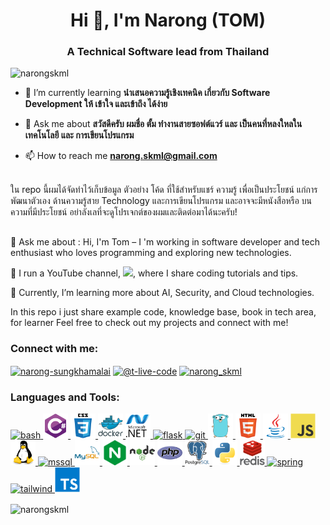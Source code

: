 <h1 align="center">Hi 👋, I'm Narong (TOM)</h1>
<h3 align="center">A Technical Software lead from Thailand</h3>

<p align="left"> <img src="https://komarev.com/ghpvc/?username=narongskml&label=Profile%20views&color=0e75b6&style=flat" alt="narongskml" /> </p>

- 🌱 I’m currently learning **นำเสนอความรู้เชิงเทคนิค เกี่ยวกับ Software Development ให้ เข้าใจ และเข้าถึง ได้ง่าย**

- 💬 Ask me about **สวัสดีครับ ผมชื่อ ตั้ม ทำงานสายซอฟต์แวร์ และ เป็นคนที่หลงใหลในเทคโนโลยี และ การเขียนโปรแกรม**

- 📫 How to reach me **narong.skml@gmail.com**
<br/>
ใน repo นี้ผมได้จัดทำไว้เก็บข้อมูล ตัวอย่าง โค้ด ที่ใช้สำหรับแชร์ ความรู้ เพื่อเป็นประโยชน์ แก่การพัฒนาตัวเอง
ด้านความรู้สาย Technology และการเขียนโปรแกรม และอาจจะมีหนังสือหรือ บนความที่มีประโยชน์
อย่าลังเลที่จะดูโปรเจกต์ของผมและติดต่อมาได้นะครับ!

##

💬 Ask me about : Hi, I'm Tom – I 'm working in software developer and tech enthusiast who loves programming and exploring new technologies.

🎥 I run a YouTube channel, <a href="https://www.youtube.com/@t-live-code" target="blank"><img width="80px"  src="https://cdn.jsdelivr.net/gh/narongskml/html5-learn@latest/assets/imgs/TlivecodeLogo-450.webp" /></a>, where I share coding tutorials and tips.

🌱 Currently, I’m learning more about AI, Security, and Cloud technologies.

In this repo i just share example code, knowledge base, book in tech area, for learner
Feel free to check out my projects and connect with me!


<h3 align="left">Connect with me:</h3>
<p align="left">
<a href="https://linkedin.com/in/narong-sungkhamalai" target="blank"><img align="center" src="https://raw.githubusercontent.com/rahuldkjain/github-profile-readme-generator/master/src/images/icons/Social/linked-in-alt.svg" alt="narong-sungkhamalai" height="30" width="40" /></a>
<a href="https://www.youtube.com/@t-live-code" target="blank"><img align="center" src="https://raw.githubusercontent.com/rahuldkjain/github-profile-readme-generator/master/src/images/icons/Social/youtube.svg" alt="@t-live-code" height="30" width="40" /></a>
<a href="https://www.hackerrank.com/narong_skml" target="blank"><img align="center" src="https://raw.githubusercontent.com/rahuldkjain/github-profile-readme-generator/master/src/images/icons/Social/hackerrank.svg" alt="narong_skml" height="30" width="40" /></a>
</p>



<h3 align="left">Languages and Tools:</h3>
<p align="left"> <a href="https://www.gnu.org/software/bash/" target="_blank" rel="noreferrer"> <img src="https://www.vectorlogo.zone/logos/gnu_bash/gnu_bash-icon.svg" alt="bash" width="40" height="40"/> </a> <a href="https://www.w3schools.com/cs/" target="_blank" rel="noreferrer"> <img src="https://raw.githubusercontent.com/devicons/devicon/master/icons/csharp/csharp-original.svg" alt="csharp" width="40" height="40"/> </a> <a href="https://www.w3schools.com/css/" target="_blank" rel="noreferrer"> <img src="https://raw.githubusercontent.com/devicons/devicon/master/icons/css3/css3-original-wordmark.svg" alt="css3" width="40" height="40"/> </a> <a href="https://www.docker.com/" target="_blank" rel="noreferrer"> <img src="https://raw.githubusercontent.com/devicons/devicon/master/icons/docker/docker-original-wordmark.svg" alt="docker" width="40" height="40"/> </a> <a href="https://dotnet.microsoft.com/" target="_blank" rel="noreferrer"> <img src="https://raw.githubusercontent.com/devicons/devicon/master/icons/dot-net/dot-net-original-wordmark.svg" alt="dotnet" width="40" height="40"/> </a> <a href="https://flask.palletsprojects.com/" target="_blank" rel="noreferrer"> <img src="https://www.vectorlogo.zone/logos/pocoo_flask/pocoo_flask-icon.svg" alt="flask" width="40" height="40"/> </a> <a href="https://git-scm.com/" target="_blank" rel="noreferrer"> <img src="https://www.vectorlogo.zone/logos/git-scm/git-scm-icon.svg" alt="git" width="40" height="40"/> </a> <a href="https://golang.org" target="_blank" rel="noreferrer"> <img src="https://raw.githubusercontent.com/devicons/devicon/master/icons/go/go-original.svg" alt="go" width="40" height="40"/> </a> <a href="https://www.w3.org/html/" target="_blank" rel="noreferrer"> <img src="https://raw.githubusercontent.com/devicons/devicon/master/icons/html5/html5-original-wordmark.svg" alt="html5" width="40" height="40"/> </a> <a href="https://www.java.com" target="_blank" rel="noreferrer"> <img src="https://raw.githubusercontent.com/devicons/devicon/master/icons/java/java-original.svg" alt="java" width="40" height="40"/> </a> <a href="https://developer.mozilla.org/en-US/docs/Web/JavaScript" target="_blank" rel="noreferrer"> <img src="https://raw.githubusercontent.com/devicons/devicon/master/icons/javascript/javascript-original.svg" alt="javascript" width="40" height="40"/> </a> <a href="https://www.linux.org/" target="_blank" rel="noreferrer"> <img src="https://raw.githubusercontent.com/devicons/devicon/master/icons/linux/linux-original.svg" alt="linux" width="40" height="40"/> </a> <a href="https://www.microsoft.com/en-us/sql-server" target="_blank" rel="noreferrer"> <img src="https://www.svgrepo.com/show/303229/microsoft-sql-server-logo.svg" alt="mssql" width="40" height="40"/> </a> <a href="https://www.mysql.com/" target="_blank" rel="noreferrer"> <img src="https://raw.githubusercontent.com/devicons/devicon/master/icons/mysql/mysql-original-wordmark.svg" alt="mysql" width="40" height="40"/> </a> <a href="https://www.nginx.com" target="_blank" rel="noreferrer"> <img src="https://raw.githubusercontent.com/devicons/devicon/master/icons/nginx/nginx-original.svg" alt="nginx" width="40" height="40"/> </a> <a href="https://nodejs.org" target="_blank" rel="noreferrer"> <img src="https://raw.githubusercontent.com/devicons/devicon/master/icons/nodejs/nodejs-original-wordmark.svg" alt="nodejs" width="40" height="40"/> </a> <a href="https://www.php.net" target="_blank" rel="noreferrer"> <img src="https://raw.githubusercontent.com/devicons/devicon/master/icons/php/php-original.svg" alt="php" width="40" height="40"/> </a> <a href="https://www.postgresql.org" target="_blank" rel="noreferrer"> <img src="https://raw.githubusercontent.com/devicons/devicon/master/icons/postgresql/postgresql-original-wordmark.svg" alt="postgresql" width="40" height="40"/> </a> <a href="https://www.python.org" target="_blank" rel="noreferrer"> <img src="https://raw.githubusercontent.com/devicons/devicon/master/icons/python/python-original.svg" alt="python" width="40" height="40"/> </a> <a href="https://redis.io" target="_blank" rel="noreferrer"> <img src="https://raw.githubusercontent.com/devicons/devicon/master/icons/redis/redis-original-wordmark.svg" alt="redis" width="40" height="40"/> </a> <a href="https://spring.io/" target="_blank" rel="noreferrer"> <img src="https://www.vectorlogo.zone/logos/springio/springio-icon.svg" alt="spring" width="40" height="40"/> </a> <a href="https://tailwindcss.com/" target="_blank" rel="noreferrer"> <img src="https://www.vectorlogo.zone/logos/tailwindcss/tailwindcss-icon.svg" alt="tailwind" width="40" height="40"/> </a> <a href="https://www.typescriptlang.org/" target="_blank" rel="noreferrer"> <img src="https://raw.githubusercontent.com/devicons/devicon/master/icons/typescript/typescript-original.svg" alt="typescript" width="40" height="40"/> </a> </p>

<p><img align="center" src="https://github-readme-stats.vercel.app/api/top-langs?username=narongskml&show_icons=true&locale=en&layout=compact" alt="narongskml" /></p>

<!---
narongskml/narongskml is a ✨ special ✨ repository because its `README.md` (this file) appears on your GitHub profile.
You can click the Preview link to take a look at your changes.
--->
